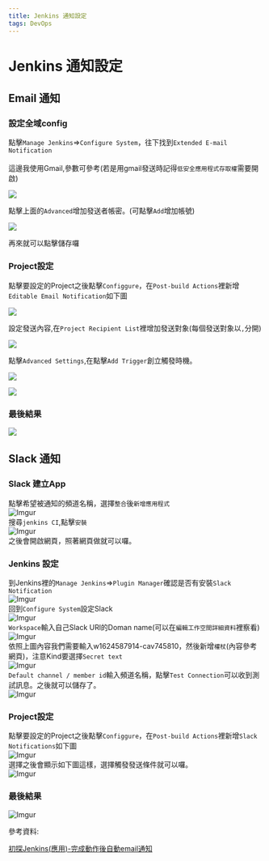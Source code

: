 ```yaml
---
title: Jenkins 通知設定
tags: DevOps
---
```


# Jenkins 通知設定

## Email 通知

### 設定全域config

點擊`Manage Jenkins`=>`Configure System`，往下找到`Extended E-mail Notification`\
\
這邊我使用Gmail,參數可參考(若是用gmail發送時記得`低安全應用程式存取權`需要開啟)&#x20;

![](https://i.imgur.com/m3nkXB4.png)

點擊上面的`Advanced`增加發送者帳密。(可點擊`Add`增加帳號)

![](https://i.imgur.com/R7XqXbM.png)

再來就可以點擊儲存囉

### Project設定

點擊要設定的Project之後點擊`Configgure`，在`Post-build Actions`裡新增`Editable Email Notification`如下圖

![](https://i.imgur.com/T7qtDyD.png)

設定發送內容,在`Project Recipient List`裡增加發送對象(每個發送對象以`,`分開)

![](https://i.imgur.com/s9PdKIg.png)

點擊`Advanced Settings`,在點擊`Add Trigger`創立觸發時機。

![](https://i.imgur.com/0G2SWZT.png)

![](https://i.imgur.com/lusOXgo.png)

### 最後結果

![](https://i.imgur.com/cB4p2J8.png)

##  Slack 通知

### Slack 建立App
點擊希望被通知的頻道名稱，選擇`整合`後`新增應用程式`
<br>
![Imgur](https://i.imgur.com/N43Nw2h.png)
<br>
搜尋`jenkins CI`,點擊`安裝`
<br>
![Imgur](https://i.imgur.com/NsOTKqZ.png)
<br>
之後會開啟網頁，照著網頁做就可以囉。

### Jenkins 設定
到Jenkins裡的`Manage Jenkins`=>`Plugin Manager`確認是否有安裝`Slack Notification`
<br>
![Imgur](https://i.imgur.com/FP27cBt.png)
<br>
回到`Configure System`設定Slack
<br>
![Imgur](https://i.imgur.com/zeArkct.png)
<br>
`Workspace`輸入自己Slack URl的Doman name(可以在`編輯工作空間詳細資料`裡察看)
<br>
![Imgur](https://i.imgur.com/8UXx420.png)
<br>
依照上圖內容我們需要輸入w1624587914-cav745810，然後新增`權杖`(內容參考網頁)，注意Kind要選擇`Secret text`
<br>
![Imgur](https://i.imgur.com/LX9jATX.png)
<br>
`Default channel / member id`輸入頻道名稱，點擊`Test Connection`可以收到測試訊息。之後就可以儲存了。
<br>
![Imgur](https://i.imgur.com/wSIwStZ.png)
<br>

### Project設定
點擊要設定的Project之後點擊`Configgure`，在`Post-build Actions`裡新增`Slack Notifications`如下圖
<br>
![Imgur](https://i.imgur.com/RPaORsX.png)
<br>
選擇之後會顯示如下圖這樣，選擇觸發發送條件就可以囉。
<br>
![Imgur](https://i.imgur.com/aTxhwi2.png)

### 最後結果
![Imgur](https://i.imgur.com/CsaxA3B.png)





參考資料:

[初探Jenkins(應用)-完成動作後自動email通知](https://medium.com/on-my-way-coding/%E5%88%9D%E6%8E%A2jenkins-%E6%87%89%E7%94%A8-%E5%AE%8C%E6%88%90%E5%8B%95%E4%BD%9C%E5%BE%8C%E8%87%AA%E5%8B%95email%E9%80%9A%E7%9F%A5-657b754f2895)